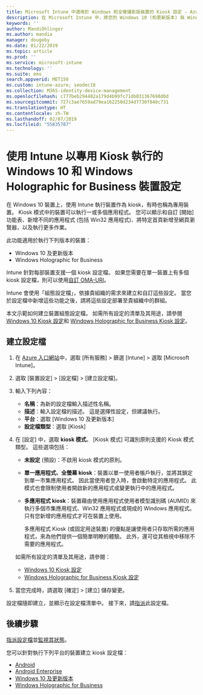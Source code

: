 ```yaml
---
title: Microsoft Intune 中適用於 Windows 和全像攝影版裝置的 Kiosk 設定 - Azure | Microsoft Docs
description: 在 Microsoft Intune 中，將您的 Windows 10 (和更新版本) 與 Windows Holographic for Business 裝置設定為單一應用程式和多應用程式 Kiosk、自訂 [開始] 功能表、新增應用程式、顯示工作列，以及設定網頁瀏覽器。
keywords: ''
author: MandiOhlinger
ms.author: mandia
manager: dougeby
ms.date: 01/22/2019
ms.topic: article
ms.prod: ''
ms.service: microsoft-intune
ms.technology: ''
ms.suite: ems
search.appverid: MET150
ms.custom: intune-azure; seodec18
ms.collection: M365-identity-device-management
ms.openlocfilehash: c777beb294482a179d4b99fc71db031367698d0d
ms.sourcegitcommit: 727c3ae7659ad79ea162250d234d7730f840c731
ms.translationtype: HT
ms.contentlocale: zh-TW
ms.lasthandoff: 02/07/2019
ms.locfileid: "55835787"
---
```

# <a name="windows-10-and-windows-holographic-for-business-device-settings-to-run-as-a-dedicated-kiosk-using-intune"></a>使用 Intune 以專用 Kiosk 執行的 Windows 10 和 Windows Holographic for Business 裝置設定

在 Windows 10 裝置上，使用 Intune 執行裝置作為 kiosk，有時也稱為專用裝置。 Kiosk 模式中的裝置可以執行一或多個應用程式。 您可以顯示和自訂 [開始] 功能表、新增不同的應用程式 (包括 Win32 應用程式)、將特定首頁新增至網頁瀏覽器，以及執行更多作業。 

此功能適用於執行下列版本的裝置：

- Windows 10 及更新版本
- Windows Holographic for Business

Intune 針對每部裝置支援一個 kiosk 設定檔。 如果您需要在單一裝置上有多個 kiosk 設定檔，則可以使用[自訂 OMA-URI](custom-settings-windows-10.md)。

Intune 會使用「組態設定檔」，依據貴組織的需求來建立和自訂這些設定。 當您於設定檔中新增這些功能之後，請將這些設定部署至貴組織中的群組。

本文示範如何建立裝置組態設定檔。 如需所有設定的清單及其用途，請參閱 [Windows 10 Kiosk 設定](kiosk-settings-windows.md)和 [Windows Holographic for Business Kiosk 設定](kiosk-settings-holographic.md)。

## <a name="create-the-profile"></a>建立設定檔

1. 在 [Azure 入口網站](https://portal.azure.com)中，選取 [所有服務] > 篩選 [Intune] > 選取 [Microsoft Intune]。
2. 選取 [裝置設定] > [設定檔] > [建立設定檔]。
3. 輸入下列內容：

   - **名稱**：為新的設定檔輸入描述性名稱。
   - **描述**：輸入設定檔的描述。 這是選擇性設定，但建議執行。
   - **平台**：選取 [Windows 10 及更新版本]
   - **設定檔類型**：選取 [Kiosk]

4. 在 [設定] 中，選取 **kiosk 模式**。 [Kiosk 模式] 可識別原則支援的 Kiosk 模式類型。 這些選項包括：

    - **未設定** (預設)：不啟用 kiosk 模式的原則。
    - **單一應用程式、全螢幕 kiosk**：裝置以單一使用者帳戶執行，並將其鎖定到單一市集應用程式。 因此當使用者登入時，會啟動特定的應用程式。 此模式也會限制使用者開啟新的應用程式或變更執行中的應用程式。
    - **多應用程式 kiosk**：裝置藉由使用應用程式使用者模型識別碼 (AUMID) 來執行多個市集應用程式、Win32 應用程式或現成的 Windows 應用程式。 只有您新增的應用程式才可在裝置上使用。

        多應用程式 Kiosk (或固定用途裝置) 的優點是讓使用者只存取所需的應用程式，來為他們提供一個簡單明瞭的體驗。 此外，還可從其檢視中移除不需要的應用程式。

    如需所有設定的清單及其用途，請參閱：
      - [Windows 10 Kiosk 設定](kiosk-settings-windows.md)
      - [Windows Holographic for Business Kiosk 設定](kiosk-settings-holographic.md)

5. 當您完成時，請選取 [確定] > [建立] 儲存變更。 

設定檔隨即建立，並顯示在設定檔清單中。 接下來，請[指派](device-profile-assign.md)此設定檔。

## <a name="next-steps"></a>後續步驟

[指派設定檔](device-profile-assign.md)並[監視其狀態](device-profile-monitor.md)。

您可以針對執行下列平台的裝置建立 kiosk 設定檔：
- [Android](device-restrictions-android.md#kiosk)
- [Android Enterprise](device-restrictions-android-for-work.md#kiosk-settings)
- [Windows 10 及更新版本](kiosk-settings-windows.md)
- [Windows Holographic for Business](kiosk-settings-holographic.md)
